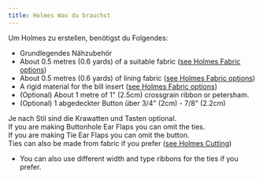 ```yaml
---
title: Holmes Was du brauchst
---
```


Um Holmes zu erstellen, benötigst du Folgendes:

- Grundlegendes Nähzubehör
- About 0.5 metres (0.6 yards) of a suitable fabric ([see Holmes Fabric options](/docs/patterns/holmes/fabric/))
- About 0.5 metres (0.6 yards) of lining fabric ([see Holmes Fabric options](/docs/patterns/holmes/fabric/))
- A rigid material for the bill insert ([see Holmes Fabric options](/docs/patterns/holmes/fabric/))
- (Optional) About 1 metre of 1" (2.5cm) crossgrain ribbon or petersham.
- (Optional) 1 abgedeckter Button über 3/4" (2cm) - 7/8" (2.2cm)

<Note>

Je nach Stil sind die Krawatten und Tasten optional.  
If you are making Buttonhole Ear Flaps you can omit the ties.  
If you are making Tie Ear Flaps you can omit the button.  
Ties can also be made from fabric if you prefer ([see Holmes Cutting](/docs/patterns/holmes/cutting/))  
- You can also use different width and type ribbons for the ties if you prefer.

</Note>
